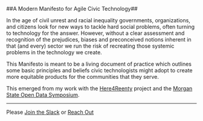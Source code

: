 ##A Modern Manifesto for Agile Civic Technology##

In the age of civil unrest and racial inequality governments, organizations, and citizens look for new ways to tackle hard social problems, often turning to technology for the answer. However, without a clear assessment and recognition of the prejudices, biases and preconceived notions inherent in that (and every) sector we run the risk of recreating those systemic problems in the technology we create.

This Manifesto is meant to be a living document of practice which outlines some basic principles and beliefs civic technologists might adopt to create more equitable products for the communities that they serve.


This emerged from my work with the [Here4Reenty](http://here4reentry.com) project and the [Morgan State Open Data Symposium](http://www.morganopendata.net).

---


Please [Join the Slack](https://civic-manifesto.herokuapp.com/) or [Reach Out](mailto:joseph@corestaffing.us)
